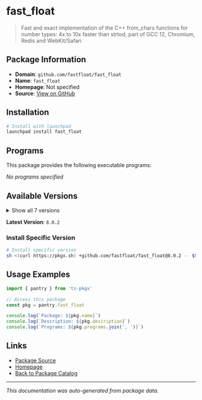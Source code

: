 # fast_float

> Fast and exact implementation of the C++ from_chars functions for number types: 4x to 10x faster than strtod, part of GCC 12, Chromium, Redis and WebKit/Safari

## Package Information

- **Domain**: `github.com/fastfloat/fast_float`
- **Name**: `fast_float`
- **Homepage**: Not specified
- **Source**: [View on GitHub](https://github.com/pkgxdev/pantry/tree/main/projects/github.com/fastfloat/fast_float/package.yml)

## Installation

```bash
# Install with launchpad
launchpad install fast_float
```

## Programs

This package provides the following executable programs:

*No programs specified*

## Available Versions

<details>
<summary>Show all 7 versions</summary>

- `8.0.2`, `8.0.1`, `8.0.0`, `7.0.0`, `6.1.6`
- `6.1.5`, `6.1.4`

</details>

**Latest Version**: `8.0.2`

### Install Specific Version

```bash
# Install specific version
sh <(curl https://pkgx.sh) +github.com/fastfloat/fast_float@8.0.2 -- $SHELL -i
```

## Usage Examples

```typescript
import { pantry } from 'ts-pkgx'

// Access this package
const pkg = pantry.fast_float

console.log(`Package: ${pkg.name}`)
console.log(`Description: ${pkg.description}`)
console.log(`Programs: ${pkg.programs.join(', ')}`)
```

## Links

- [Package Source](https://github.com/pkgxdev/pantry/tree/main/projects/github.com/fastfloat/fast_float/package.yml)
- [Homepage](#)
- [Back to Package Catalog](../../../package-catalog.md)

---

*This documentation was auto-generated from package data.*
